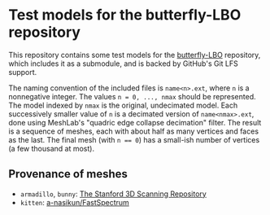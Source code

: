 # Test models for the butterfly-LBO repository

This repository contains some test models for the [butterfly-LBO](https://github.com/sampotter/butterfly-LBO) repository, which includes it as a submodule, and is backed by GitHub's Git LFS support.

The naming convention of the included files is `name<n>.ext`, where `n` is a nonnegative integer. The values `n = 0, ..., nmax` should be represented. The model indexed by `nmax` is the original, undecimated model. Each successively smaller value of `n` is a decimated version of `name<nmax>.ext`, done using MeshLab's "quadric edge collapse decimation" filter. The result is a sequence of meshes, each with about half as many vertices and faces as the last. The final mesh (with `n == 0`) has a small-ish number of vertices (a few thousand at most).

## Provenance of meshes

- `armadillo`, `bunny`: [The Stanford 3D Scanning Repository](http://graphics.stanford.edu/data/3Dscanrep/)
- `kitten`: [a-nasikun/FastSpectrum](https://github.com/a-nasikun/FastSpectrum)
